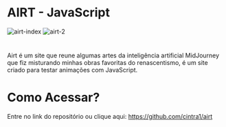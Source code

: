 # AIRT - JavaScript

![airt-index](https://github.com/cintra1/airt/assets/101955322/fc20abbb-405a-4e48-9abd-4870317a7456)
![airt-2](https://github.com/cintra1/airt/assets/101955322/7703577b-15f9-4867-ab3f-e677811a9dcb)

#
Airt é um site que reune algumas artes da inteligência artificial MidJourney que fiz misturando minhas obras favoritas do renascentismo, é um site criado para testar animações com JavaScript.

# Como Acessar?
Entre no link do repositório ou clique aqui: https://github.com/cintra1/airt
